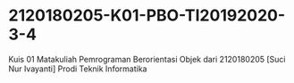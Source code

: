 # 2120180205-K01-PBO-TI20192020-3-4
Kuis 01 Matakuliah Pemrograman Berorientasi Objek dari 2120180205 [Suci Nur Ivayanti] Prodi Teknik Informatika
